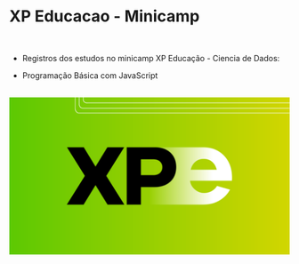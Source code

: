 # XP Educacao -  Minicamp

<br>

* Registros dos estudos no minicamp XP Educação - Ciencia de Dados:
  
- Programação Básica com JavaScript

<br>




<img src="/img/img.png" alt="My cool logo"/>


